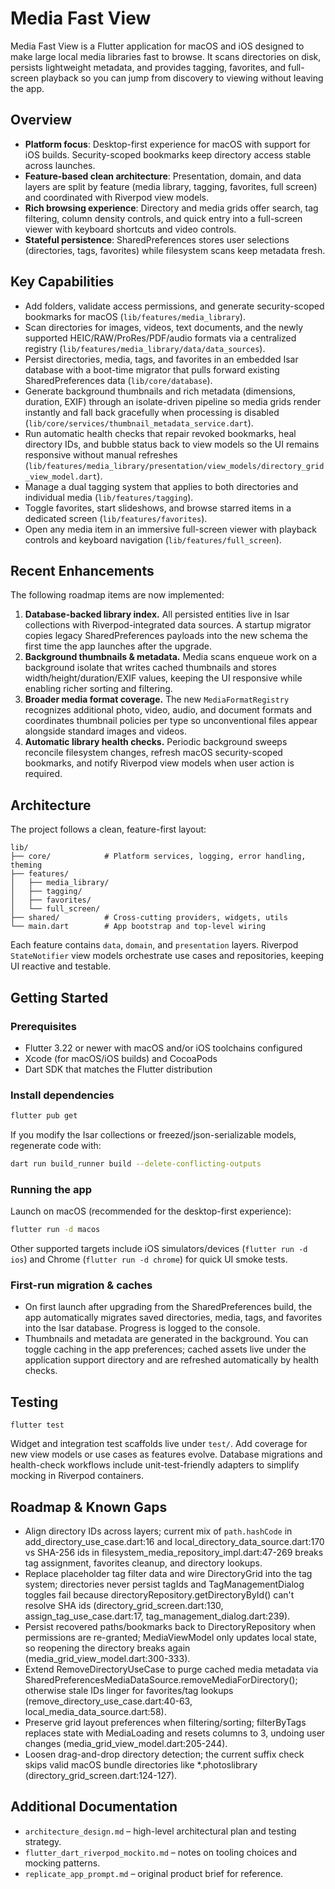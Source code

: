 # Media Fast View

Media Fast View is a Flutter application for macOS and iOS designed to make large local media libraries fast to browse. It scans directories on disk, persists lightweight metadata, and provides tagging, favorites, and full-screen playback so you can jump from discovery to viewing without leaving the app.

## Overview

- **Platform focus**: Desktop-first experience for macOS with support for iOS builds. Security-scoped bookmarks keep directory access stable across launches.
- **Feature-based clean architecture**: Presentation, domain, and data layers are split by feature (media library, tagging, favorites, full screen) and coordinated with Riverpod view models.
- **Rich browsing experience**: Directory and media grids offer search, tag filtering, column density controls, and quick entry into a full-screen viewer with keyboard shortcuts and video controls.
- **Stateful persistence**: SharedPreferences stores user selections (directories, tags, favorites) while filesystem scans keep metadata fresh.

## Key Capabilities

- Add folders, validate access permissions, and generate security-scoped bookmarks for macOS (`lib/features/media_library`).
- Scan directories for images, videos, text documents, and the newly supported HEIC/RAW/ProRes/PDF/audio formats via a centralized registry (`lib/features/media_library/data/data_sources`).
- Persist directories, media, tags, and favorites in an embedded Isar database with a boot-time migrator that pulls forward existing SharedPreferences data (`lib/core/database`).
- Generate background thumbnails and rich metadata (dimensions, duration, EXIF) through an isolate-driven pipeline so media grids render instantly and fall back gracefully when processing is disabled (`lib/core/services/thumbnail_metadata_service.dart`).
- Run automatic health checks that repair revoked bookmarks, heal directory IDs, and bubble status back to view models so the UI remains responsive without manual refreshes (`lib/features/media_library/presentation/view_models/directory_grid_view_model.dart`).
- Manage a dual tagging system that applies to both directories and individual media (`lib/features/tagging`).
- Toggle favorites, start slideshows, and browse starred items in a dedicated screen (`lib/features/favorites`).
- Open any media item in an immersive full-screen viewer with playback controls and keyboard navigation (`lib/features/full_screen`).

## Recent Enhancements

The following roadmap items are now implemented:

1. **Database-backed library index.** All persisted entities live in Isar collections with Riverpod-integrated data sources. A startup migrator copies legacy SharedPreferences payloads into the new schema the first time the app launches after the upgrade.
2. **Background thumbnails & metadata.** Media scans enqueue work on a background isolate that writes cached thumbnails and stores width/height/duration/EXIF values, keeping the UI responsive while enabling richer sorting and filtering.
3. **Broader media format coverage.** The new `MediaFormatRegistry` recognizes additional photo, video, audio, and document formats and coordinates thumbnail policies per type so unconventional files appear alongside standard images and videos.
4. **Automatic library health checks.** Periodic background sweeps reconcile filesystem changes, refresh macOS security-scoped bookmarks, and notify Riverpod view models when user action is required.

## Architecture

The project follows a clean, feature-first layout:

```
lib/
├── core/            # Platform services, logging, error handling, theming
├── features/
│   ├── media_library/
│   ├── tagging/
│   ├── favorites/
│   └── full_screen/
├── shared/          # Cross-cutting providers, widgets, utils
└── main.dart        # App bootstrap and top-level wiring
```

Each feature contains `data`, `domain`, and `presentation` layers. Riverpod `StateNotifier` view models orchestrate use cases and repositories, keeping UI reactive and testable.

## Getting Started

### Prerequisites

- Flutter 3.22 or newer with macOS and/or iOS toolchains configured
- Xcode (for macOS/iOS builds) and CocoaPods
- Dart SDK that matches the Flutter distribution

### Install dependencies

```bash
flutter pub get
```

If you modify the Isar collections or freezed/json-serializable models, regenerate code with:

```bash
dart run build_runner build --delete-conflicting-outputs
```

### Running the app

Launch on macOS (recommended for the desktop-first experience):

```bash
flutter run -d macos
```

Other supported targets include iOS simulators/devices (`flutter run -d ios`) and Chrome (`flutter run -d chrome`) for quick UI smoke tests.

### First-run migration & caches

- On first launch after upgrading from the SharedPreferences build, the app automatically migrates saved directories, media, tags, and favorites into the Isar database. Progress is logged to the console.
- Thumbnails and metadata are generated in the background. You can toggle caching in the app preferences; cached assets live under the application support directory and are refreshed automatically by health checks.

## Testing

```
flutter test
```

Widget and integration test scaffolds live under `test/`. Add coverage for new view models or use cases as features evolve. Database migrations and health-check workflows include unit-test-friendly adapters to simplify mocking in Riverpod containers.

## Roadmap & Known Gaps

- Align directory IDs across layers; current mix of `path.hashCode` in add_directory_use_case.dart:16 and local_directory_data_source.dart:170 vs SHA-256 ids in filesystem_media_repository_impl.dart:47-269 breaks tag assignment, favorites cleanup, and directory lookups.
- Replace placeholder tag filter data and wire DirectoryGrid into the tag system; directories never persist tagIds and TagManagementDialog toggles fail because directoryRepository.getDirectoryById() can't resolve SHA ids (directory_grid_screen.dart:130, assign_tag_use_case.dart:17, tag_management_dialog.dart:239).
- Persist recovered paths/bookmarks back to DirectoryRepository when permissions are re-granted; MediaViewModel only updates local state, so reopening the directory breaks again (media_grid_view_model.dart:300-333).
- Extend RemoveDirectoryUseCase to purge cached media metadata via SharedPreferencesMediaDataSource.removeMediaForDirectory(); otherwise stale IDs linger for favorites/tag lookups (remove_directory_use_case.dart:40-63, local_media_data_source.dart:58).
- Preserve grid layout preferences when filtering/sorting; filterByTags replaces state with MediaLoading and resets columns to 3, undoing user changes (media_grid_view_model.dart:205-244).
- Loosen drag-and-drop directory detection; the current suffix check skips valid macOS bundle directories like *.photoslibrary (directory_grid_screen.dart:124-127).


## Additional Documentation

- `architecture_design.md` – high-level architectural plan and testing strategy.
- `flutter_dart_riverpod_mockito.md` – notes on tooling choices and mocking patterns.
- `replicate_app_prompt.md` – original product brief for reference.
